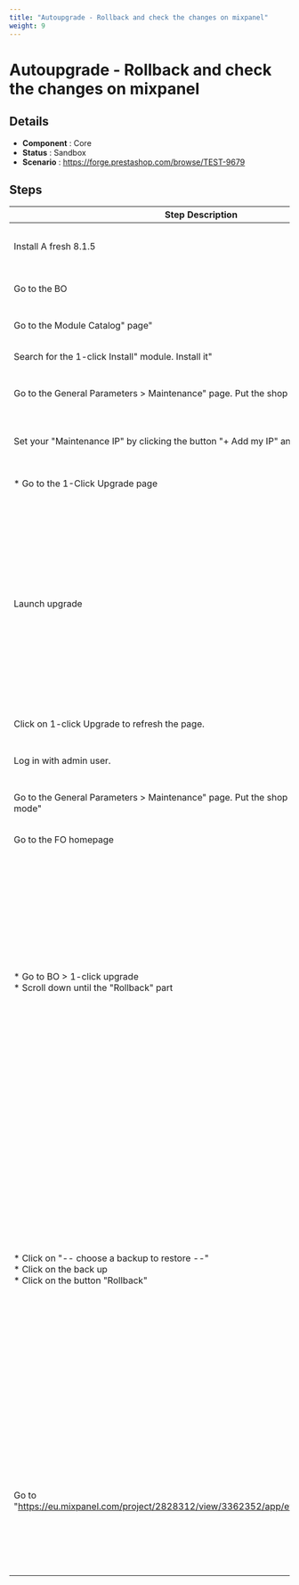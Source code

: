 ```yaml
---
title: "Autoupgrade - Rollback and check the changes on mixpanel"
weight: 9
---
```


# Autoupgrade - Rollback and check the changes on mixpanel
## Details
* **Component** : Core
* **Status** : Sandbox
* **Scenario** : https://forge.prestashop.com/browse/TEST-9679

## Steps
| Step Description | Expected result |
| ----- | ----- |
| Install A fresh 8.1.5 | You should have the selection of where in your shop you want to go ( BO or FO ) |
| Go to the BO | You should have your dashboard showed |
| Go to the Module Catalog" page" | Module Catalog page is displayed correctly |
| Search for the 1-click Install" module. Install it" | Module is correctly installed |
| Go to the General Parameters > Maintenance" page. Put the shop in maintenance mode" | Maintenance page is displayed correctly. Maintenance mode is activated |
| Set your "Maintenance IP" by clicking the button "+ Add my IP" and clic on "Save" button | Your IP should be setted on the field and you will have the green notification |
| * Go to the 1-Click Upgrade page | * You should see the configuration page of the module |
| Launch upgrade | * Upgrade is launched<br> * you shouldn't have the rollback option durring the installation<br> * Once finished, you should have a green notification with :<br>"Your store is up to date<br>Before continuing with your tasks, please review the following checklist to ensure smooth operation after recent updates" |
| Click on 1-click Upgrade to refresh the page. | * User is logged out<br> * you're in the logged in menu |
| Log in with admin user. | Admin user is connected. Version is upgraded |
| Go to the General Parameters > Maintenance" page. Put the shop out of maintenance mode" | Maintenance page is displayed correctly. Maintenance mode is deactivated |
| Go to the FO homepage | Home page is displayed correctly |
| * Go to BO > 1-click upgrade <br> * Scroll down until the "Rollback" part | * You should see the configuration page of the module<br> * You should have :<br> ** the preselection " – Choose a backup to restore --" next to "Choose your backup:" <br> ** The blue notification "After upgrading your shop, you can rollback to the previous database and files. Use this function if your theme or an essential module is not working correctly. "<br> ** A button "Rollback" |
| * Click on "-- choose a backup to restore --"<br> * Click on the back up <br> * Click on the button "Rollback" | * You should have a back up with the name "v8.1.5_[the date of today in aaaammdd][The hours of the upgrade with hhmmss] [something else]" in a droplist<br> * The drop list should be lowed and the button Delete should appear <br> * The Rollback should be launched and when it's finished you should have the green notification with "<br>Your restoration is complete<br>Before continuing with your tasks, please review the following checklist to ensure smooth operation after recent recovery." |
| Go to "https://eu.mixpanel.com/project/2828312/view/3362352/app/events#9ad5X2HJqJ7y" | You should see : <br> * [SUE] Upgrade Launched<br> * [SUE] Upgrade succeeded<br> * [SUE] Rollback launched<br> * [SUE] Rollback succeeded <br><br>With the same Distinct ID and php write like "X.X.XX" |
